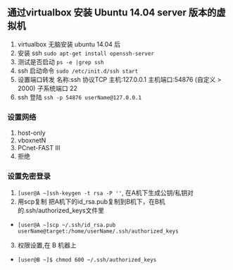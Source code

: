 ## 通过virtualbox 安装 Ubuntu 14.04 server 版本的虚拟机

1. virtualbox 无脑安装 ubuntu 14.04 后
2. 安装 ssh `sudo apt-get install openssh-server`
3. 测试是否启动 `ps -e |grep ssh`
4. ssh 启动命令 `sudo /etc/init.d/ssh start`
5. 设置端口转发 名称:ssh 协议TCP  主机:127.0.0.1  主机端口:54876 (自定义 > 2000) 子系统端口 22
6. ssh 登陆 `ssh -p 54876 userName@127.0.0.1`

### 设置网络

1. host-only
2. vboxnetN
3. PCnet-FAST III
4. 拒绝


### 设置免密登录

1. `[user@A ~]ssh-keygen -t rsa -P ''`, 在A机下生成公钥/私钥对
2. 用scp复制 把A机下的id_rsa.pub复制到B机下，在B机的.ssh/authorized_keys文件里
  - `[user@A ~]scp ~/.ssh/id_rsa.pub userName@target:/home/userName/.ssh/authorized_keys`
3. 权限设置,在 B 机器上
  - `[user@B ~]$ chmod 600 ~/.ssh/authorized_keys`
